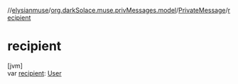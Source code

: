 //[elysianmuse](../../../index.md)/[org.darkSolace.muse.privMessages.model](../index.md)/[PrivateMessage](index.md)/[recipient](recipient.md)

# recipient

[jvm]\
var [recipient](recipient.md): [User](../../org.darkSolace.muse.user.model/-user/index.md)

